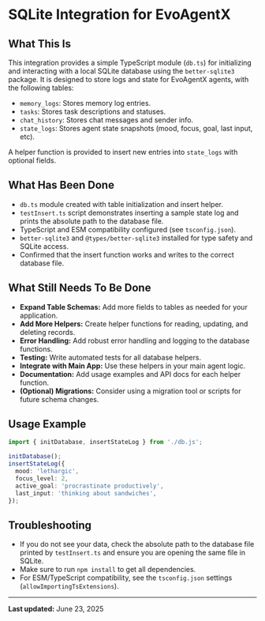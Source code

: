 # SQLite Integration for EvoAgentX

## What This Is
This integration provides a simple TypeScript module (`db.ts`) for initializing and interacting with a local SQLite database using the `better-sqlite3` package. It is designed to store logs and state for EvoAgentX agents, with the following tables:

- `memory_logs`: Stores memory log entries.
- `tasks`: Stores task descriptions and statuses.
- `chat_history`: Stores chat messages and sender info.
- `state_logs`: Stores agent state snapshots (mood, focus, goal, last input, etc).

A helper function is provided to insert new entries into `state_logs` with optional fields.

## What Has Been Done
- `db.ts` module created with table initialization and insert helper.
- `testInsert.ts` script demonstrates inserting a sample state log and prints the absolute path to the database file.
- TypeScript and ESM compatibility configured (see `tsconfig.json`).
- `better-sqlite3` and `@types/better-sqlite3` installed for type safety and SQLite access.
- Confirmed that the insert function works and writes to the correct database file.

## What Still Needs To Be Done
- **Expand Table Schemas:** Add more fields to tables as needed for your application.
- **Add More Helpers:** Create helper functions for reading, updating, and deleting records.
- **Error Handling:** Add robust error handling and logging to the database functions.
- **Testing:** Write automated tests for all database helpers.
- **Integrate with Main App:** Use these helpers in your main agent logic.
- **Documentation:** Add usage examples and API docs for each helper function.
- **(Optional) Migrations:** Consider using a migration tool or scripts for future schema changes.

## Usage Example
```ts
import { initDatabase, insertStateLog } from './db.js';

initDatabase();
insertStateLog({
  mood: 'lethargic',
  focus_level: 2,
  active_goal: 'procrastinate productively',
  last_input: 'thinking about sandwiches',
});
```

## Troubleshooting
- If you do not see your data, check the absolute path to the database file printed by `testInsert.ts` and ensure you are opening the same file in SQLite.
- Make sure to run `npm install` to get all dependencies.
- For ESM/TypeScript compatibility, see the `tsconfig.json` settings (`allowImportingTsExtensions`).

---
**Last updated:** June 23, 2025
